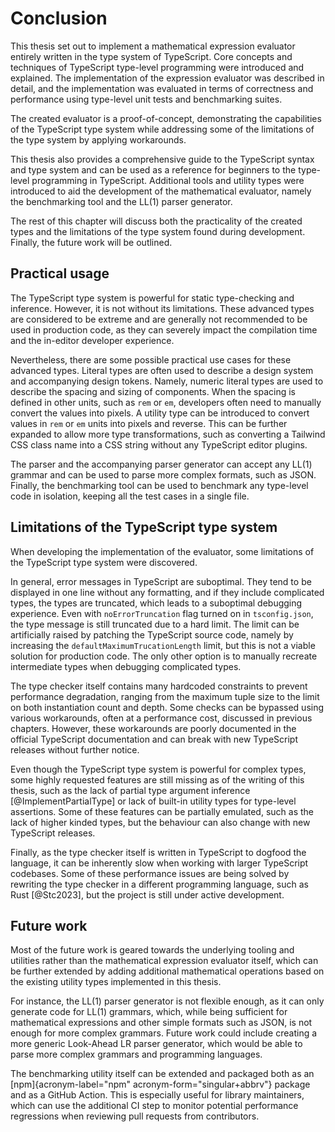 # Conclusion

This thesis set out to implement a mathematical expression evaluator entirely written in the type system of TypeScript. Core concepts and techniques of TypeScript type-level programming were introduced and explained. The implementation of the expression evaluator was described in detail, and the implementation was evaluated in terms of correctness and performance using type-level unit tests and benchmarking suites.

The created evaluator is a proof-of-concept, demonstrating the capabilities of the TypeScript type system while addressing some of the limitations of the type system by applying workarounds.

This thesis also provides a comprehensive guide to the TypeScript syntax and type system and can be used as a reference for beginners to the type-level programming in TypeScript. Additional tools and utility types were introduced to aid the development of the mathematical evaluator, namely the benchmarking tool and the LL(1) parser generator.

The rest of this chapter will discuss both the practicality of the created types and the limitations of the type system found during development. Finally, the future work will be outlined.

## Practical usage

The TypeScript type system is powerful for static type-checking and inference. However, it is not without its limitations. These advanced types are considered to be extreme and are generally not recommended to be used in production code, as they can severely impact the compilation time and the in-editor developer experience.

Nevertheless, there are some possible practical use cases for these advanced types. Literal types are often used to describe a design system and accompanying design tokens. Namely, numeric literal types are used to describe the spacing and sizing of components. When the spacing is defined in other units, such as `rem` or `em`, developers often need to manually convert the values into pixels. A utility type can be introduced to convert values in `rem` or `em` units into pixels and reverse. This can be further expanded to allow more type transformations, such as converting a Tailwind CSS class name into a CSS string without any TypeScript editor plugins.

The parser and the accompanying parser generator can accept any LL(1) grammar and can be used to parse more complex formats, such as JSON. Finally, the benchmarking tool can be used to benchmark any type-level code in isolation, keeping all the test cases in a single file.

## Limitations of the TypeScript type system

When developing the implementation of the evaluator, some limitations of the TypeScript type system were discovered.

In general, error messages in TypeScript are suboptimal. They tend to be displayed in one line without any formatting, and if they include complicated types, the types are truncated, which leads to a suboptimal debugging experience. Even with `noErrorTruncation` flag turned on in `tsconfig.json`, the type message is still truncated due to a hard limit. The limit can be artificially raised by patching the TypeScript source code, namely by increasing the `defaultMaximumTrucationLength` limit, but this is not a viable solution for production code. The only other option is to manually recreate intermediate types when debugging complicated types.

The type checker itself contains many hardcoded constraints to prevent performance degradation, ranging from the maximum tuple size to the limit on both instantiation count and depth. Some checks can be bypassed using various workarounds, often at a performance cost, discussed in previous chapters. However, these workarounds are poorly documented in the official TypeScript documentation and can break with new TypeScript releases without further notice.

Even though the TypeScript type system is powerful for complex types, some highly requested features are still missing as of the writing of this thesis, such as the lack of partial type argument inference [@ImplementPartialType] or lack of built-in utility types for type-level assertions. Some of these features can be partially emulated, such as the lack of higher kinded types, but the behaviour can also change with new TypeScript releases.

Finally, as the type checker itself is written in TypeScript to dogfood the language, it can be inherently slow when working with larger TypeScript codebases. Some of these performance issues are being solved by rewriting the type checker in a different programming language, such as Rust [@Stc2023], but the project is still under active development.

## Future work

Most of the future work is geared towards the underlying tooling and utilities rather than the mathematical expression evaluator itself, which can be further extended by adding additional mathematical operations based on the existing utility types implemented in this thesis.

For instance, the LL(1) parser generator is not flexible enough, as it can only generate code for LL(1) grammars, which, while being sufficient for mathematical expressions and other simple formats such as JSON, is not enough for more complex grammars. Future work could include creating a more generic Look-Ahead LR parser generator, which would be able to parse more complex grammars and programming languages.

The benchmarking utility itself can be extended and packaged both as an [npm]{acronym-label="npm" acronym-form="singular+abbrv"} package and as a GitHub Action. This is especially useful for library maintainers, which can use the additional CI step to monitor potential performance regressions when reviewing pull requests from contributors.

